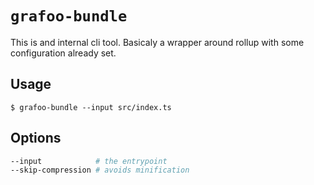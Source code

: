# `grafoo-bundle`

This is and internal cli tool. Basicaly a wrapper around rollup with some configuration already set.

## Usage

```
$ grafoo-bundle --input src/index.ts
```

## Options

```sh
--input            # the entrypoint
--skip-compression # avoids minification
```

